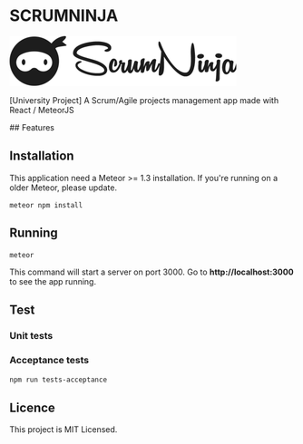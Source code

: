 # SCRUMNINJA
<img src="https://raw.githubusercontent.com/valcol/ScrumNinja/master/app/public/img/logo-wide-dark.png" height="88">


[University Project] A Scrum/Agile projects management app made with React / MeteorJS

## Features


## Installation

This application need a Meteor >= 1.3 installation.
If you're running on a older Meteor, please update.

```
meteor npm install
```

## Running

```
meteor
```

This command will start a server on port 3000.
Go to **http://localhost:3000** to see the app running.

## Test

### Unit tests


### Acceptance tests

```
npm run tests-acceptance
```

## Licence

This project is MIT Licensed.
